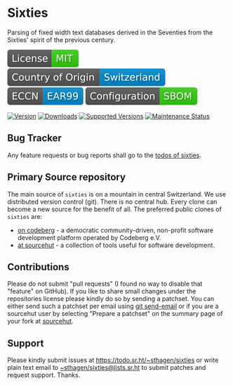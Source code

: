 # Sixties

Parsing of fixed width text databases derived in the Seventies from the Sixties' spirit of the previous century.

[![license](badges/license-spdx-mit.svg)](https://git.sr.ht/~sthagen/sixties/tree/default/item/LICENSE)
[![Country of Origin](badges/country-of-origin-name-switzerland-neutral.svg)](https://git.sr.ht/~sthagen/sixties/tree/default/item/COUNTRY-OF-ORIGIN)
[![Export Classification Control Number (ECCN)](badges/export-control-classification-number_eccn-ear99-neutral.svg)](https://git.sr.ht/~sthagen/sixties/tree/default/item/EXPORT-CONTROL-CLASSIFICATION-NUMBER)
[![Configuration](badges/configuration-sbom.svg)](third-party/index.html)

[![Version](https://img.shields.io/pypi/v/sixties.svg?style=flat)](https://pypi.python.org/pypi/sixties/)
[![Downloads](https://static.pepy.tech/badge/sixties/month)](https://pepy.tech/project/sixties)
[![Supported Versions](https://img.shields.io/pypi/pyversions/sixties.svg?style=flat)](https://pypi.python.org/pypi/sixties/)
[![Maintenance Status](https://img.shields.io/github/commit-activity/y/sthagen/sixties.svg?style=flat)](https://git.sr.ht/~sthagen/sixties/log)

## Bug Tracker

Any feature requests or bug reports shall go to the [todos of sixties](https://todo.sr.ht/~sthagen/sixties).

## Primary Source repository

The main source of `sixties` is on a mountain in central Switzerland.
We use distributed version control (git).
There is no central hub.
Every clone can become a new source for the benefit of all.
The preferred public clones of `sixties` are:

* [on codeberg](https://codeberg.org/sthagen/sixties) - a democratic community-driven, non-profit software development platform operated by Codeberg e.V.
* [at sourcehut](https://git.sr.ht/~sthagen/sixties) - a collection of tools useful for software development.

## Contributions

Please do not submit "pull requests" (I found no way to disable that "feature" on GitHub).
If you like to share small changes under the repositories license please kindly do so by sending a patchset.
You can either send such a patchset per email using [git send-email](https://git-send-email.io) or 
if you are a sourcehut user by selecting "Prepare a patchset" on the summary page of your fork at [sourcehut](https://git.sr.ht/).

## Support

Please kindly submit issues at <https://todo.sr.ht/~sthagen/sixties> or write plain text email to <~sthagen/sixties@lists.sr.ht> to submit patches and request support. Thanks.
